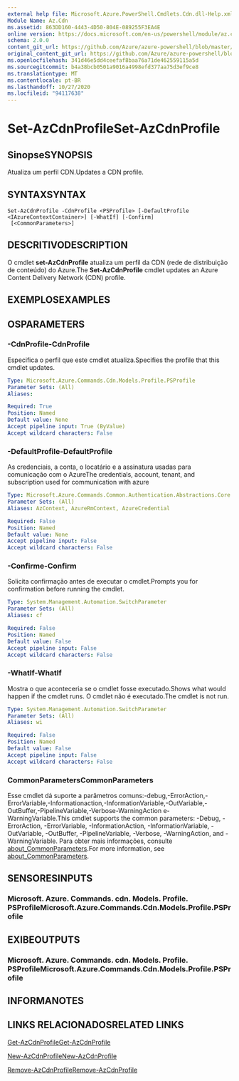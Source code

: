```yaml
---
external help file: Microsoft.Azure.PowerShell.Cmdlets.Cdn.dll-Help.xml
Module Name: Az.Cdn
ms.assetid: 863DD160-4443-4D50-804E-089255F3EA4E
online version: https://docs.microsoft.com/en-us/powershell/module/az.cdn/set-azcdnprofile
schema: 2.0.0
content_git_url: https://github.com/Azure/azure-powershell/blob/master/src/Cdn/Cdn/help/Set-AzCdnProfile.md
original_content_git_url: https://github.com/Azure/azure-powershell/blob/master/src/Cdn/Cdn/help/Set-AzCdnProfile.md
ms.openlocfilehash: 341d46e5dd4ceefaf8baa76a71de462559115a5d
ms.sourcegitcommit: b4a38bcb0501a9016a4998efd377aa75d3ef9ce8
ms.translationtype: MT
ms.contentlocale: pt-BR
ms.lasthandoff: 10/27/2020
ms.locfileid: "94117638"
---
```

# <span data-ttu-id="7c4f4-101">Set-AzCdnProfile</span><span class="sxs-lookup"><span data-stu-id="7c4f4-101">Set-AzCdnProfile</span></span>

## <span data-ttu-id="7c4f4-102">Sinopse</span><span class="sxs-lookup"><span data-stu-id="7c4f4-102">SYNOPSIS</span></span>
<span data-ttu-id="7c4f4-103">Atualiza um perfil CDN.</span><span class="sxs-lookup"><span data-stu-id="7c4f4-103">Updates a CDN profile.</span></span>

## <span data-ttu-id="7c4f4-104">SYNTAX</span><span class="sxs-lookup"><span data-stu-id="7c4f4-104">SYNTAX</span></span>

```
Set-AzCdnProfile -CdnProfile <PSProfile> [-DefaultProfile <IAzureContextContainer>] [-WhatIf] [-Confirm]
 [<CommonParameters>]
```

## <span data-ttu-id="7c4f4-105">DESCRITIVO</span><span class="sxs-lookup"><span data-stu-id="7c4f4-105">DESCRIPTION</span></span>
<span data-ttu-id="7c4f4-106">O cmdlet **set-AzCdnProfile** atualiza um perfil da CDN (rede de distribuição de conteúdo) do Azure.</span><span class="sxs-lookup"><span data-stu-id="7c4f4-106">The **Set-AzCdnProfile** cmdlet updates an Azure Content Delivery Network (CDN) profile.</span></span>

## <span data-ttu-id="7c4f4-107">EXEMPLOS</span><span class="sxs-lookup"><span data-stu-id="7c4f4-107">EXAMPLES</span></span>

## <span data-ttu-id="7c4f4-108">OS</span><span class="sxs-lookup"><span data-stu-id="7c4f4-108">PARAMETERS</span></span>

### <span data-ttu-id="7c4f4-109">-CdnProfile</span><span class="sxs-lookup"><span data-stu-id="7c4f4-109">-CdnProfile</span></span>
<span data-ttu-id="7c4f4-110">Especifica o perfil que este cmdlet atualiza.</span><span class="sxs-lookup"><span data-stu-id="7c4f4-110">Specifies the profile that this cmdlet updates.</span></span>

```yaml
Type: Microsoft.Azure.Commands.Cdn.Models.Profile.PSProfile
Parameter Sets: (All)
Aliases:

Required: True
Position: Named
Default value: None
Accept pipeline input: True (ByValue)
Accept wildcard characters: False
```

### <span data-ttu-id="7c4f4-111">-DefaultProfile</span><span class="sxs-lookup"><span data-stu-id="7c4f4-111">-DefaultProfile</span></span>
<span data-ttu-id="7c4f4-112">As credenciais, a conta, o locatário e a assinatura usadas para comunicação com o Azure</span><span class="sxs-lookup"><span data-stu-id="7c4f4-112">The credentials, account, tenant, and subscription used for communication with azure</span></span>

```yaml
Type: Microsoft.Azure.Commands.Common.Authentication.Abstractions.Core.IAzureContextContainer
Parameter Sets: (All)
Aliases: AzContext, AzureRmContext, AzureCredential

Required: False
Position: Named
Default value: None
Accept pipeline input: False
Accept wildcard characters: False
```

### <span data-ttu-id="7c4f4-113">-Confirme</span><span class="sxs-lookup"><span data-stu-id="7c4f4-113">-Confirm</span></span>
<span data-ttu-id="7c4f4-114">Solicita confirmação antes de executar o cmdlet.</span><span class="sxs-lookup"><span data-stu-id="7c4f4-114">Prompts you for confirmation before running the cmdlet.</span></span>

```yaml
Type: System.Management.Automation.SwitchParameter
Parameter Sets: (All)
Aliases: cf

Required: False
Position: Named
Default value: False
Accept pipeline input: False
Accept wildcard characters: False
```

### <span data-ttu-id="7c4f4-115">-WhatIf</span><span class="sxs-lookup"><span data-stu-id="7c4f4-115">-WhatIf</span></span>
<span data-ttu-id="7c4f4-116">Mostra o que aconteceria se o cmdlet fosse executado.</span><span class="sxs-lookup"><span data-stu-id="7c4f4-116">Shows what would happen if the cmdlet runs.</span></span>
<span data-ttu-id="7c4f4-117">O cmdlet não é executado.</span><span class="sxs-lookup"><span data-stu-id="7c4f4-117">The cmdlet is not run.</span></span>

```yaml
Type: System.Management.Automation.SwitchParameter
Parameter Sets: (All)
Aliases: wi

Required: False
Position: Named
Default value: False
Accept pipeline input: False
Accept wildcard characters: False
```

### <span data-ttu-id="7c4f4-118">CommonParameters</span><span class="sxs-lookup"><span data-stu-id="7c4f4-118">CommonParameters</span></span>
<span data-ttu-id="7c4f4-119">Esse cmdlet dá suporte a parâmetros comuns:-debug,-ErrorAction,-ErrorVariable,-Informationaction,-InformationVariable,-OutVariable,-OutBuffer,-PipelineVariable,-Verbose-WarningAction e-WarningVariable.</span><span class="sxs-lookup"><span data-stu-id="7c4f4-119">This cmdlet supports the common parameters: -Debug, -ErrorAction, -ErrorVariable, -InformationAction, -InformationVariable, -OutVariable, -OutBuffer, -PipelineVariable, -Verbose, -WarningAction, and -WarningVariable.</span></span> <span data-ttu-id="7c4f4-120">Para obter mais informações, consulte [about_CommonParameters](http://go.microsoft.com/fwlink/?LinkID=113216).</span><span class="sxs-lookup"><span data-stu-id="7c4f4-120">For more information, see [about_CommonParameters](http://go.microsoft.com/fwlink/?LinkID=113216).</span></span>

## <span data-ttu-id="7c4f4-121">SENSORES</span><span class="sxs-lookup"><span data-stu-id="7c4f4-121">INPUTS</span></span>

### <span data-ttu-id="7c4f4-122">Microsoft. Azure. Commands. cdn. Models. Profile. PSProfile</span><span class="sxs-lookup"><span data-stu-id="7c4f4-122">Microsoft.Azure.Commands.Cdn.Models.Profile.PSProfile</span></span>

## <span data-ttu-id="7c4f4-123">EXIBE</span><span class="sxs-lookup"><span data-stu-id="7c4f4-123">OUTPUTS</span></span>

### <span data-ttu-id="7c4f4-124">Microsoft. Azure. Commands. cdn. Models. Profile. PSProfile</span><span class="sxs-lookup"><span data-stu-id="7c4f4-124">Microsoft.Azure.Commands.Cdn.Models.Profile.PSProfile</span></span>

## <span data-ttu-id="7c4f4-125">INFORMA</span><span class="sxs-lookup"><span data-stu-id="7c4f4-125">NOTES</span></span>

## <span data-ttu-id="7c4f4-126">LINKS RELACIONADOS</span><span class="sxs-lookup"><span data-stu-id="7c4f4-126">RELATED LINKS</span></span>

[<span data-ttu-id="7c4f4-127">Get-AzCdnProfile</span><span class="sxs-lookup"><span data-stu-id="7c4f4-127">Get-AzCdnProfile</span></span>](./Get-AzCdnProfile.md)

[<span data-ttu-id="7c4f4-128">New-AzCdnProfile</span><span class="sxs-lookup"><span data-stu-id="7c4f4-128">New-AzCdnProfile</span></span>](./New-AzCdnProfile.md)

[<span data-ttu-id="7c4f4-129">Remove-AzCdnProfile</span><span class="sxs-lookup"><span data-stu-id="7c4f4-129">Remove-AzCdnProfile</span></span>](./Remove-AzCdnProfile.md)


